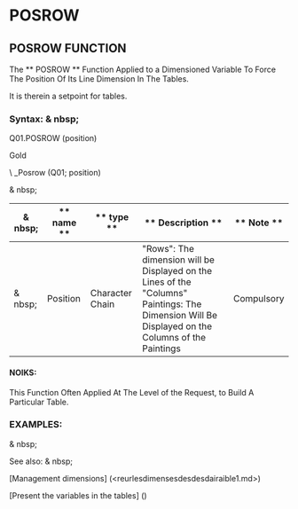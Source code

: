 # POSROW

## POSROW FUNCTION

The ** POSROW ** Function Applied to a Dimensioned Variable To Force The Position Of Its Line Dimension In The Tables.

It is therein a setpoint for tables.

### Syntax: & nbsp;

Q01.POSROW (position)

Gold

\ _Posrow (Q01; position)

& nbsp;

| & nbsp; | ** name ** | ** type ** | ** Description ** | ** Note ** |
| --- | --- | --- | --- | --- |
| & nbsp; | Position | Character Chain | "Rows": The dimension will be Displayed on the Lines of the "Columns" Paintings: The Dimension Will Be Displayed on the Columns of the Paintings | Compulsory |

#### NOIKS:

This Function Often Applied At The Level of the Request, to Build A Particular Table.

### EXAMPLES:

& nbsp;

See also: & nbsp;

[Management dimensions] (<reurlesdimensesdesdesdairaible1.md>)

[Present the variables in the tables] (<PertERDERLESVARIABLE WHILESTAB1.MD>)